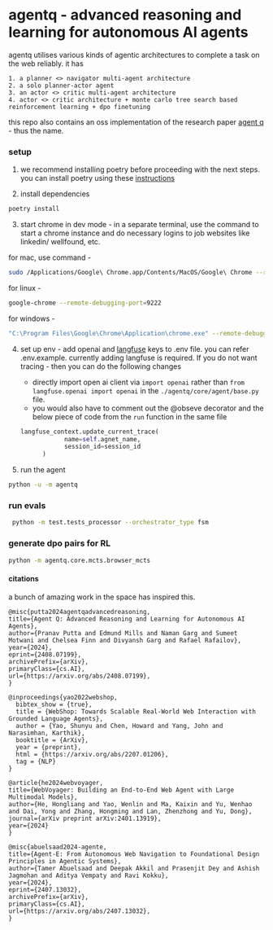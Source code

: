 # agentq - advanced reasoning and learning for autonomous AI agents

agentq utilises various kinds of agentic architectures to complete a task on the web reliably.
it has

```
1. a planner <> navigator multi-agent architecture
2. a solo planner-actor agent
3. an actor <> critic multi-agent architecture
4. actor <> critic architecture + monte carlo tree search based reinforcement learning + dpo finetuning
```

this repo also contains an oss implementation of the research paper [agent q](https://arxiv.org/abs/2408.07199) - thus the name.

### setup

1. we recommend installing poetry before proceeding with the next steps. you can install poetry using these [instructions](https://python-poetry.org/docs/#installation)

2. install dependencies

```bash
poetry install
```

3. start chrome in dev mode - in a separate terminal, use the command to start a chrome instance and do necessary logins to job websites like linkedin/ wellfound, etc.

for mac, use command -

```bash
sudo /Applications/Google\ Chrome.app/Contents/MacOS/Google\ Chrome --remote-debugging-port=9222
```

for linux -

```bash
google-chrome --remote-debugging-port=9222
```

for windows -

```bash
"C:\Program Files\Google\Chrome\Application\chrome.exe" --remote-debugging-port=9222
```

4. set up env - add openai and [langfuse](https://langfuse.com) keys to .env file. you can refer .env.example. currently adding langfuse is required. If you do not want tracing - then you can do the following changes

   - directly import open ai client via `import openai` rather than `from langfuse.openai import openai` in the `./agentq/core/agent/base.py` file.
   - you would also have to comment out the @obseve decorator and the below piece of code from the `run` function in the same file

   ```python
   langfuse_context.update_current_trace(
               name=self.agnet_name,
               session_id=session_id
         )
   ```

5. run the agent

```bash
python -u -m agentq
```

### run evals

```bash
 python -m test.tests_processor --orchestrator_type fsm
```

### generate dpo pairs for RL

```bash
python -m agentq.core.mcts.browser_mcts
```

#### citations

a bunch of amazing work in the space has inspired this.

```
@misc{putta2024agentqadvancedreasoning,
title={Agent Q: Advanced Reasoning and Learning for Autonomous AI Agents},
author={Pranav Putta and Edmund Mills and Naman Garg and Sumeet Motwani and Chelsea Finn and Divyansh Garg and Rafael Rafailov},
year={2024},
eprint={2408.07199},
archivePrefix={arXiv},
primaryClass={cs.AI},
url={https://arxiv.org/abs/2408.07199},
}
```

```
@inproceedings{yao2022webshop,
  bibtex_show = {true},
  title = {WebShop: Towards Scalable Real-World Web Interaction with Grounded Language Agents},
  author = {Yao, Shunyu and Chen, Howard and Yang, John and Narasimhan, Karthik},
  booktitle = {ArXiv},
  year = {preprint},
  html = {https://arxiv.org/abs/2207.01206},
  tag = {NLP}
}
```

```
@article{he2024webvoyager,
title={WebVoyager: Building an End-to-End Web Agent with Large Multimodal Models},
author={He, Hongliang and Yao, Wenlin and Ma, Kaixin and Yu, Wenhao and Dai, Yong and Zhang, Hongming and Lan, Zhenzhong and Yu, Dong},
journal={arXiv preprint arXiv:2401.13919},
year={2024}
}
```

```
@misc{abuelsaad2024-agente,
title={Agent-E: From Autonomous Web Navigation to Foundational Design Principles in Agentic Systems},
author={Tamer Abuelsaad and Deepak Akkil and Prasenjit Dey and Ashish Jagmohan and Aditya Vempaty and Ravi Kokku},
year={2024},
eprint={2407.13032},
archivePrefix={arXiv},
primaryClass={cs.AI},
url={https://arxiv.org/abs/2407.13032},
}
```
